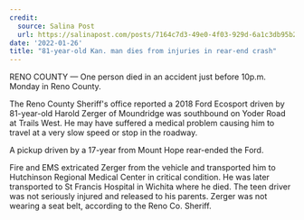 ```yaml
---
credit:
  source: Salina Post
  url: https://salinapost.com/posts/7164c7d3-49e0-4f03-929d-6a1c3db95b2f
date: '2022-01-26'
title: "81-year-old Kan. man dies from injuries in rear-end crash"
---
```

RENO COUNTY — One person died in an accident just before 10p.m. Monday in Reno County.

The Reno County Sheriff's office reported a 2018 Ford Ecosport driven by 81-year-old Harold Zerger of Moundridge was southbound on Yoder Road at Trails West. He may have suffered a medical problem causing him to travel at a very slow speed or stop in the roadway.

A pickup driven by a 17-year from Mount Hope rear-ended the Ford.

Fire and EMS extricated Zerger from the vehicle and transported him to Hutchinson Regional Medical Center in critical condition.  He was later transported to St Francis Hospital in Wichita where he died. The teen driver was not seriously injured and released to his parents. Zerger was not wearing a seat belt, according to the Reno Co. Sheriff.
